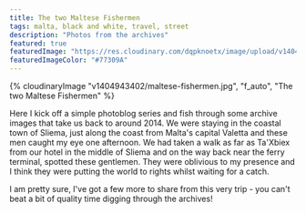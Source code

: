 ```yaml
---
title: The two Maltese Fishermen
tags: malta, black and white, travel, street
description: "Photos from the archives"
featured: true
featuredImage: "https://res.cloudinary.com/dqpknoetx/image/upload/v1404943402/qnvkg2e55jrlco9gkskr.jpg"
featuredImageColor: "#77309A"
---
```


{% 
  cloudinaryImage
    "v1404943402/maltese-fishermen.jpg",
    "f_auto",
    "The two Maltese Fishermen"
%}

Here I kick off a simple photoblog series and fish through some archive images that take us back to around 2014. We were staying in the coastal town of Sliema, just along the coast from Malta's capital Valetta and these men caught my eye one afternoon. We had taken a walk as far as Ta'Xbiex from our hotel in the middle of Sliema and on the way back near the ferry terminal, spotted these gentlemen. They were oblivious to my presence and I think they were putting the world to rights whilst waiting for a catch.

I am pretty sure, I've got a few more to share from this very trip - you can't beat a bit of quality time digging through the archives!
